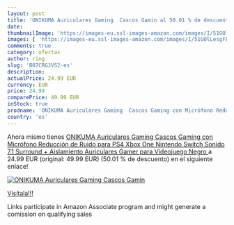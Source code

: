 ```yaml
---
layout: post
title: 'ONIKUMA Auriculares Gaming  Cascos Gamin al 50.01 % de descuento'
date: 
thumbnailImage: 'https://images-eu.ssl-images-amazon.com/images/I/51GOlLesgFL._SL200_.jpg'
images: [ 'https://images-eu.ssl-images-amazon.com/images/I/51GOlLesgFL._SL200_.jpg' ]
comments: true
category: ofertas
author: ring
slug: 'B07CRGJVS2-es'
description:
actualPrice: 24.99 EUR
currency: EUR
price: 24.99
comparePrice: 49.99 EUR
inStock: true
prodname: 'ONIKUMA Auriculares Gaming  Cascos Gaming con Micrófono Reducción de Ruido para PS4  Xbox One  Nintendo Switch  Sonido 7.1 Surround + Aislamiento  Auriculares Gamer para Videojuego  Negro '
country: 'es'
---
```


Ahora mismo tienes [ONIKUMA Auriculares Gaming  Cascos Gaming con Micrófono Reducción de Ruido para PS4  Xbox One  Nintendo Switch  Sonido 7.1 Surround + Aislamiento  Auriculares Gamer para Videojuego  Negro ](https://www.amazon.es/dp/B07CRGJVS2/?tag=tolees-21) a 24.99 EUR (original: 49.99 EUR) (50.01 %  de descuento) en el siguiente enlace!

[![ONIKUMA Auriculares Gaming  Cascos Gamin](https://images-eu.ssl-images-amazon.com/images/I/51GOlLesgFL._SL200_.jpg)](https://www.amazon.es/dp/B07CRGJVS2/?tag=tolees-21)

[Visítala!!!](https://www.amazon.es/dp/B07CRGJVS2/?tag=tolees-21)

Links participate in Amazon Associate program and might generate a comission on qualifying sales
